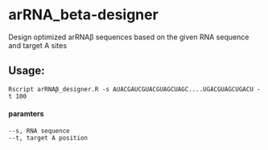 # arRNA_beta-designer
Design optimized arRNAβ sequences based on the given RNA sequence and target A sites
## Usage:
```shell
Rscript arRNAβ_designer.R -s AUACGAUCGUACGUAGCUAGC....UGACGUAGCUGACU -t 100
```
#### paramters
```shell
--s, RNA sequence
--t, target A position   

